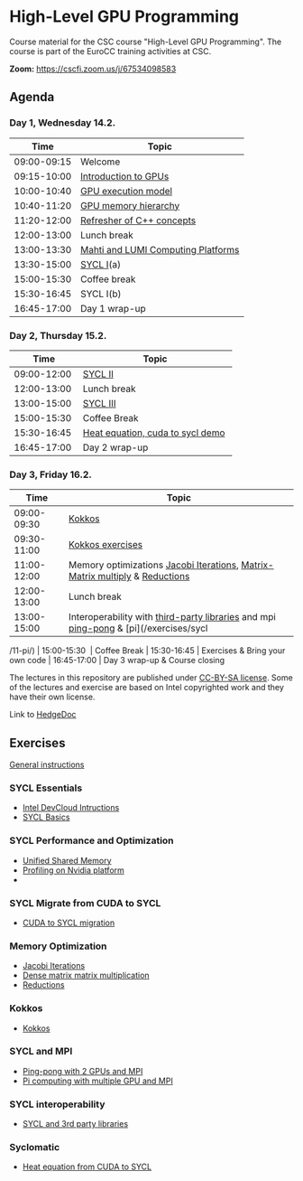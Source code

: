 # High-Level GPU Programming

Course material for the CSC course "High-Level GPU Programming". The course is
part of the EuroCC training activities at CSC.

**Zoom:** <https://cscfi.zoom.us/j/67534098583>

## Agenda

### Day 1, Wednesday 14.2.

| Time         | Topic |
| ----         | ----- |
| 09:00-09:15  | Welcome
| 09:15-10:00  | [Introduction to GPUs](docs/01-introduction.pdf)
| 10:00-10:40  | [GPU execution model](docs/02-execution-model.pdf)
| 10:40-11:20  | [GPU memory hierarchy](docs/03-memory-access-hierarchy.pdf)
| 11:20-12:00  | [Refresher of C++ concepts](docs/04-cpp-concepts.pdf)
| 12:00-13:00  | Lunch break
| 13:00-13:30  | [Mahti and LUMI Computing Platforms](Exercises_Instructions.md)
| 13:30-15:00  | [SYCL I](exercises/sycl-optimization-performance-c2s/sycl1/sycl_1_sonersteiner_helsinki_FINAL.pdf)(a)
| 15:00-15:30  | Coffee break
| 15:30-16:45  | SYCL I(b)
| 16:45-17:00  | Day 1 wrap-up

### Day 2, Thursday 15.2.

| Time         | Topic |
| ----         | ----- |
| 09:00-12:00  | [SYCL II](exercises/sycl-optimization-performance-c2s/sycl2/sycl_2_sonersteiner_helsinki_FINAL.pdf)
| 12:00-13:00  | Lunch break
| 13:00-15:00  | [SYCL III](exercises/sycl-optimization-performance-c2s/sycl3/CUDA_To_SYCL_SYCLomatic.pdf)
| 15:00-15:30  | Coffee Break
| 15:30-16:45  | [Heat equation, cuda to sycl demo](exercises/sycl/10-heat-equation-from-cuda/) 
| 16:45-17:00  | Day 2 wrap-up

### Day 3, Friday 16.2.

| Time         | Topic |
| ----         | ----- |
| 09:00-09:30  | [Kokkos](docs/06-kokkos.pdf)
| 09:30-11:00  | [Kokkos exercises](/exercises/kokkos)
| 11:00-12:00  | Memory optimizations [Jacobi Iterations](exercises/sycl/07-jacobi/), [Matrix-Matrix multiply](exercises/sycl/04-matrix-matrix-mul/) & [Reductions](/exercises/sycl/06-reduction-direct/)
| 12:00-13:00  | Lunch break
| 13:00-15:00  | Interoperability with [third-party libraries](exercises/sycl/09-interoperability/) and mpi [ping-pong](exercises/sycl/08-ping-pong) & [pi](/exercises/sycl
/11-pi/)
| 15:00-15:30  | Coffee Break
| 15:30-16:45  | Exercises & Bring your own code
| 16:45-17:00  | Day 3 wrap-up & Course closing

The lectures in this repository are published under [CC-BY-SA license](https://creativecommons.org/licenses/by-nc/4.0/). Some of the lectures and exercise are based on Intel copyrighted work and they have their own license.  

Link to [HedgeDoc](https://siili.rahtiapp.fi/High-Level-GPU-Programming)
## Exercises

[General instructions](Exercises_Instructions.md)

### SYCL Essentials
- [Intel DevCloud Intructions](exercises/sycl-optimization-performance-c2s/sycl1/1_Intel_Devcloud_20240203.pdf)
- [SYCL Basics](exercises/sycl-optimization-performance-c2s/sycl1/Readme.md)

### SYCL Performance and Optimization
- [Unified Shared Memory](exercises/sycl-optimization-performance-c2s/sycl2/Readme.md)
- [Profiling on Nvidia platform](exercises/sycl-optimization-performance-c2s/sycl3/NBody-nvidia-profiling/Readme.md)
- 
### SYCL Migrate from CUDA to SYCL
- [CUDA to SYCL migration](exercises/sycl-optimization-performance-c2s/sycl3/Readme.md)

### Memory Optimization
- [Jacobi Iterations](exercises/sycl/07-jacobi)
- [Dense matrix matrix multiplication](exercises/sycl/04-matrix-matrix-mul)
- [Reductions](exercises/sycl/06-reduction-direct)

### Kokkos
- [Kokkos](/exercises/kokkos)

### SYCL and MPI
- [Ping-pong with 2 GPUs and MPI](exercises/sycl/08-ping-pong)
- [Pi computing with multiple GPU and MPI](exercises/sycl/11-pi/)
  
### SYCL interoperability

- [SYCL and 3rd party libraries](exercises/sycl/09-interoperability/)

### Syclomatic
- [Heat equation from CUDA to SYCL](exercises/sycl/10-heat-equation-from-cuda/)
 
